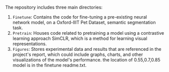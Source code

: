 The repository includes three main directories:

1. `Finetune`: Contains the code for fine-tuning a pre-existing neural network model, on a Oxford-IIIT Pet Dataset, semantic segmentation task.
2. `Pretrain`: Houses code related to pretraining a model using a contrastive learning approach SimCLR, which is a method for learning visual representations.
3. `Figures`: Stores experimental data and results that are referenced in the project's report, which could include graphs, charts, and other visualizations of the model's performance.
the location of 0.55,0.7,0.85 model is in the finetune readme.txt.
